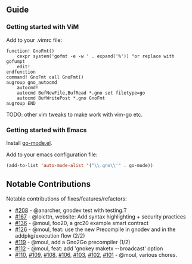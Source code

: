 ## Guide

### Getting started with ViM

Add to your .vimrc file:

```vim
function! GnoFmt()
	cexpr system('gofmt -e -w ' . expand('%')) "or replace with gofumpt
	edit!
endfunction
command! GnoFmt call GnoFmt()
augroup gno_autocmd
	autocmd!
	autocmd BufNewFile,BufRead *.gno set filetype=go
	autocmd BufWritePost *.gno GnoFmt
augroup END
```

TODO: other vim tweaks to make work with vim-go etc.

### Getting started with Emacs

Install [go-mode.el](https://github.com/dominikh/go-mode.el).

Add to your emacs configuration file:

```lisp
(add-to-list 'auto-mode-alist '("\\.gno\\'" . go-mode))
```

## Notable Contributions

Notable contributions of fixes/features/refactors:

- [#208](https://github.com/gnolang/gno/pull/208) - @anarcher, gnodev test with testing.T
- [#167](https://github.com/gnolang/gno/pull/167) - @loicttn, website: Add syntax highlighting + security practices
- [#136](https://github.com/gnolang/gno/pull/136) - @moul, foo20, a grc20 example smart contract
- [#126](https://github.com/gnolang/gno/pull/126) - @moul, feat: use the new Precompile in gnodev and in the addpkg/execution flow (2/2)
- [#119](https://github.com/gnolang/gno/pull/119) - @moul, add a Gno2Go precompiler (1/2)
- [#112](https://github.com/gnolang/gno/pull/112) - @moul, feat: add 'gnokey maketx --broadcast' option
- [#110](https://github.com/gnolang/gno/pull/110), [#109](https://github.com/gnolang/gno/pull/109), [#108](https://github.com/gnolang/gno/pull/108), [#106](https://github.com/gnolang/gno/pull/106), [#103](https://github.com/gnolang/gno/pull/103), [#102](https://github.com/gnolang/gno/pull/102), [#101](https://github.com/gnolang/gno/pull/101) - @moul, various chores.
